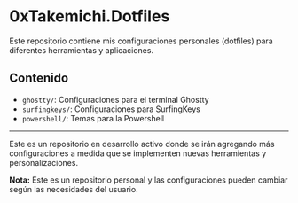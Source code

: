 # 0xTakemichi.Dotfiles

Este repositorio contiene mis configuraciones personales (dotfiles) para diferentes herramientas y aplicaciones.

## Contenido

- `ghostty/`: Configuraciones para el terminal Ghostty
- `surfingkeys/`: Configuraciones para SurfingKeys
- `powershell/`: Temas para la Powershell

---
Este es un repositorio en desarrollo activo donde se irán agregando más configuraciones a medida que se implementen nuevas herramientas y personalizaciones.

**Nota:** Este es un repositorio personal y las configuraciones pueden cambiar según las necesidades del usuario.
